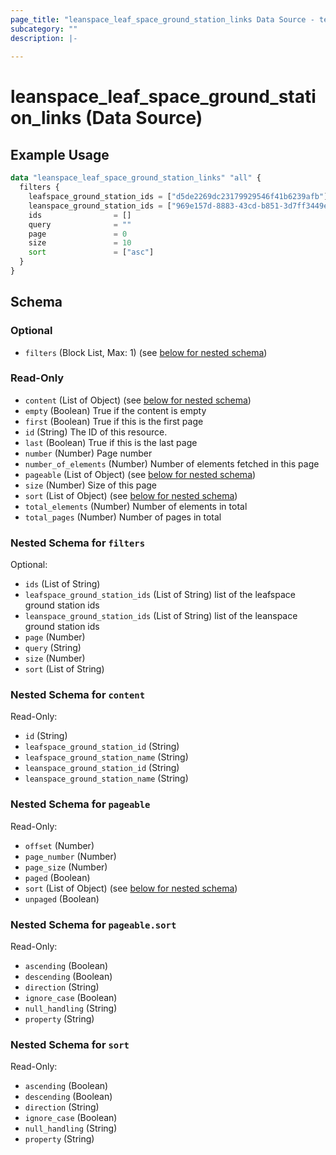 ```yaml
---
page_title: "leanspace_leaf_space_ground_station_links Data Source - terraform-provider-leanspace"
subcategory: ""
description: |-
  
---
```


# leanspace_leaf_space_ground_station_links (Data Source)



## Example Usage

```terraform
data "leanspace_leaf_space_ground_station_links" "all" {
  filters {
    leafspace_ground_station_ids = ["d5de2269dc23179929546f41b6239afb"]
    leanspace_ground_station_ids = ["969e157d-8883-43cd-b851-3d7ff3449ec6"]
    ids                = []
    query              = ""
    page               = 0
    size               = 10
    sort               = ["asc"]
  }
}
```

<!-- schema generated by tfplugindocs -->
## Schema

### Optional

- `filters` (Block List, Max: 1) (see [below for nested schema](#nestedblock--filters))

### Read-Only

- `content` (List of Object) (see [below for nested schema](#nestedatt--content))
- `empty` (Boolean) True if the content is empty
- `first` (Boolean) True if this is the first page
- `id` (String) The ID of this resource.
- `last` (Boolean) True if this is the last page
- `number` (Number) Page number
- `number_of_elements` (Number) Number of elements fetched in this page
- `pageable` (List of Object) (see [below for nested schema](#nestedatt--pageable))
- `size` (Number) Size of this page
- `sort` (List of Object) (see [below for nested schema](#nestedatt--sort))
- `total_elements` (Number) Number of elements in total
- `total_pages` (Number) Number of pages in total

<a id="nestedblock--filters"></a>
### Nested Schema for `filters`

Optional:

- `ids` (List of String)
- `leafspace_ground_station_ids` (List of String) list of the leafspace ground station ids
- `leanspace_ground_station_ids` (List of String) list of the leanspace ground station ids
- `page` (Number)
- `query` (String)
- `size` (Number)
- `sort` (List of String)


<a id="nestedatt--content"></a>
### Nested Schema for `content`

Read-Only:

- `id` (String)
- `leafspace_ground_station_id` (String)
- `leafspace_ground_station_name` (String)
- `leanspace_ground_station_id` (String)
- `leanspace_ground_station_name` (String)


<a id="nestedatt--pageable"></a>
### Nested Schema for `pageable`

Read-Only:

- `offset` (Number)
- `page_number` (Number)
- `page_size` (Number)
- `paged` (Boolean)
- `sort` (List of Object) (see [below for nested schema](#nestedobjatt--pageable--sort))
- `unpaged` (Boolean)

<a id="nestedobjatt--pageable--sort"></a>
### Nested Schema for `pageable.sort`

Read-Only:

- `ascending` (Boolean)
- `descending` (Boolean)
- `direction` (String)
- `ignore_case` (Boolean)
- `null_handling` (String)
- `property` (String)



<a id="nestedatt--sort"></a>
### Nested Schema for `sort`

Read-Only:

- `ascending` (Boolean)
- `descending` (Boolean)
- `direction` (String)
- `ignore_case` (Boolean)
- `null_handling` (String)
- `property` (String)
